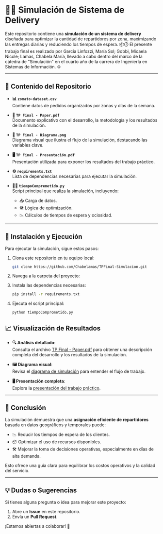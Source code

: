 # 🚴‍♂️ Simulación de Sistema de Delivery

Este repositorio contiene una **simulación de un sistema de delivery** diseñada para optimizar la cantidad de repartidores por zona, maximizando las entregas diarias y reduciendo los tiempos de espera. 📦⏱️
El presente trabajo final es realizado por García Linfozzi, María Sol; Gobbi, Micaela Nicole; Lamas, Chabela María, llevado a cabo dentro del marco de la cátedra de "Simulación" en el cuarto año de la carrera de Ingeniería en Sistemas de Información. ⚙️

---

## 📂 Contenido del Repositorio

- **📊 `zomato-dataset.csv`**  
  Contiene datos de pedidos organizados por zonas y días de la semana.

- **📄 `TP Final - Paper.pdf`**  
  Documento explicativo con el desarrollo, la metodología y los resultados de la simulación.

- **🎨 `TP Final - Diagrama.png`**  
  Diagrama visual que ilustra el flujo de la simulación, destacando las variables clave.

- **🖥️ `TP Final - Presentación.pdf`**  
  Presentación utilizada para exponer los resultados del trabajo práctico.

- **⚙️ `requirements.txt`**  
  Lista de dependencias necesarias para ejecutar la simulación.

- **🧑‍💻 `tiempoCompremetido.py`**  
  Script principal que realiza la simulación, incluyendo:
  - 📥 Carga de datos.
  - 🛠️ Lógica de optimización.
  - 📉 Cálculos de tiempos de espera y ociosidad.

---

## 🚀 Instalación y Ejecución

Para ejecutar la simulación, sigue estos pasos:

1. Clona este repositorio en tu equipo local:  
   ```bash
   git clone https://github.com/Chabelamas/TPFinal-Simulacion.git
   ```

2. Navega a la carpeta del proyecto:

3. Instala las dependencias necesarias:
    ```bash
   pip install -r requirements.txt
   ```

4. Ejecuta el script principal:
    ```bash
   python tiempoComprometido.py
   ```

## 📈 Visualización de Resultados

- **🔍 Análisis detallado**:  
  Consulta el archivo [TP Final - Paper.pdf](./TP%20Final%20-%20Paper.pdf) para obtener una descripción completa del desarrollo y los resultados de la simulación.

- **🖼️ Diagrama visual**:  
  Revisa el [diagrama de simulación](./TP%20Final%20-%20Diagrama.png) para entender el flujo de trabajo.

- **🖥️ Presentación completa**:  
  Explora la [presentación del trabajo práctico]().

---

## 🏁 Conclusión

La simulación demuestra que una **asignación eficiente de repartidores** basada en datos geográficos y temporales puede:  

- 📉 Reducir los tiempos de espera de los clientes.  
- 📦 Optimizar el uso de recursos disponibles.  
- 🛠️ Mejorar la toma de decisiones operativas, especialmente en días de alta demanda.  

Esto ofrece una guía clara para equilibrar los costos operativos y la calidad del servicio.  

---

## 💡 Dudas o Sugerencias

Si tienes alguna pregunta o idea para mejorar este proyecto:  

1. Abre un **Issue** en este repositorio.  
2. Envía un **Pull Request**.  

¡Estamos abiertas a colaborar! 🙌